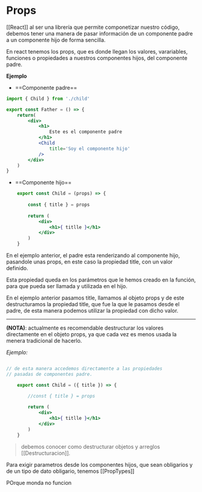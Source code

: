 # Props
[[React]] al ser una librería que permite componetizar nuestro código, debemos tener una manera de pasar información de un componente padre a un componente hijo de forma sencilla.

En react tenemos los props, que es donde llegan los valores, varariables, funciones o propiedades a nuestros componentes hijos, del componente padre.

**Ejemplo**

- ==Componente padre==
~~~jsx
import { Child } from './child'

export const Father = () => {
	return(
		<div>
			<h1>
				Este es el componente padre
			</h1>
			<Child 
				title='Soy el componente hijo'
			/>
		</div>
	)
}
~~~

- ==Componente hijo==
~~~jsx
	export const Child = (props) => {
		
		const { title } = props
		
		return (
			<div>
				<h1>{ titlle }</h1>
			</div>
		)
	}
~~~

En el ejemplo anterior, el padre esta renderizando al componente hijo, pasandole unas props, en este caso la propiedad title, con un valor definido.

Esta propiedad queda en los parámetros que le hemos creado en la función, para que pueda ser llamada y utilizada en el hijo.

En el ejemplo anterior pasamos title, llamamos al objeto props y de este destructuramos la propiedad title, que fue la que le pasamos desde el padre, de esta manera podemos utilizar la propiedad con dicho valor. 

--- 

**(NOTA)**: actualmente es recomendable destructurar los valores directamente en el objeto props, ya que cada vez es menos usada la menera tradicional de hacerlo.

*Ejemplo:* 

~~~jsx

// de esta manera accedemos directamente a las propiedades
// pasadas de componentes padre.

	export const Child = ({ title }) => {

		//const { title } = props 
		
		return (
			<div>
				<h1>{ titlle }</h1>
			</div>
		)
	}
~~~

> debemos conocer como destructurar objetos y arreglos [[Destructuracion]].

Para exigir parametros desde los componentes hijos, que sean obligarios y de un tipo de dato obligario, tenemos [[PropTypes]]

POrque monda no funcion